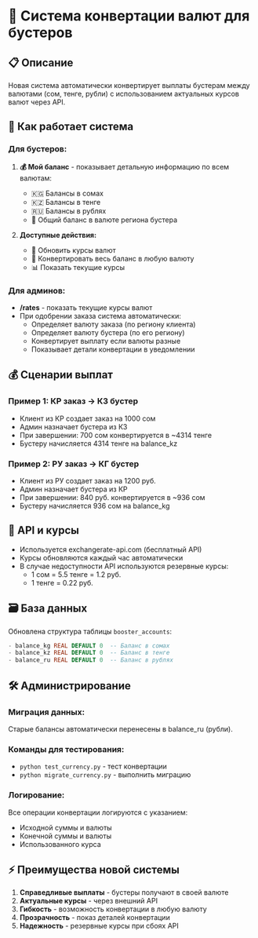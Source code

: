 # 💱 Система конвертации валют для бустеров

## 📋 Описание
Новая система автоматически конвертирует выплаты бустерам между валютами (сом, тенге, рубли) с использованием актуальных курсов валют через API.

## 🔧 Как работает система

### Для бустеров:
1. **💰 Мой баланс** - показывает детальную информацию по всем валютам:
   - 🇰🇬 Балансы в сомах
   - 🇰🇿 Балансы в тенге  
   - 🇷🇺 Балансы в рублях
   - 💎 Общий баланс в валюте региона бустера

2. **Доступные действия:**
   - 🔄 Обновить курсы валют
   - 💱 Конвертировать весь баланс в любую валюту
   - 📊 Показать текущие курсы

### Для админов:
- **/rates** - показать текущие курсы валют
- При одобрении заказа система автоматически:
  - Определяет валюту заказа (по региону клиента)
  - Определяет валюту бустера (по его региону)
  - Конвертирует выплату если валюты разные
  - Показывает детали конвертации в уведомлении

## 💰 Сценарии выплат

### Пример 1: КР заказ → КЗ бустер
- Клиент из КР создает заказ на 1000 сом
- Админ назначает бустера из КЗ
- При завершении: 700 сом конвертируется в ~4314 тенге
- Бустеру начисляется 4314 тенге на balance_kz

### Пример 2: РУ заказ → КГ бустер  
- Клиент из РУ создает заказ на 1200 руб.
- Админ назначает бустера из КР
- При завершении: 840 руб. конвертируется в ~936 сом
- Бустеру начисляется 936 сом на balance_kg

## 🔄 API и курсы
- Используется exchangerate-api.com (бесплатный API)
- Курсы обновляются каждый час автоматически
- В случае недоступности API используются резервные курсы:
  - 1 сом = 5.5 тенге = 1.2 руб.
  - 1 тенге = 0.22 руб.

## 🗃️ База данных
Обновлена структура таблицы `booster_accounts`:
```sql
- balance_kg REAL DEFAULT 0  -- Баланс в сомах
- balance_kz REAL DEFAULT 0  -- Баланс в тенге
- balance_ru REAL DEFAULT 0  -- Баланс в рублях
```

## 🛠️ Администрирование

### Миграция данных:
Старые балансы автоматически перенесены в balance_ru (рубли).

### Команды для тестирования:
- `python test_currency.py` - тест конвертации
- `python migrate_currency.py` - выполнить миграцию

### Логирование:
Все операции конвертации логируются с указанием:
- Исходной суммы и валюты
- Конечной суммы и валюты  
- Использованного курса

## ⚡ Преимущества новой системы
1. **Справедливые выплаты** - бустеры получают в своей валюте
2. **Актуальные курсы** - через внешний API
3. **Гибкость** - возможность конвертации в любую валюту
4. **Прозрачность** - показ деталей конвертации
5. **Надежность** - резервные курсы при сбоях API
